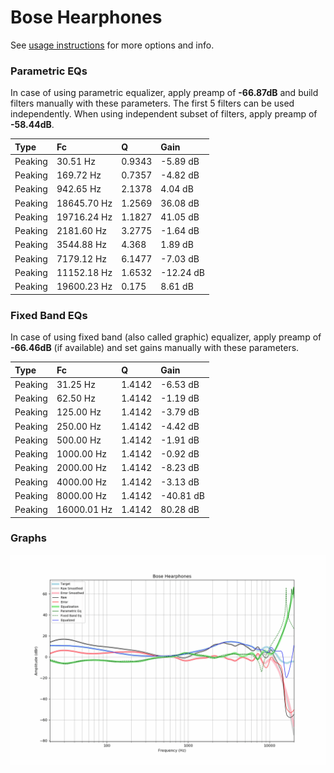 # Bose Hearphones
See [usage instructions](https://github.com/jaakkopasanen/AutoEq#usage) for more options and info.

### Parametric EQs
In case of using parametric equalizer, apply preamp of **-66.87dB** and build filters manually
with these parameters. The first 5 filters can be used independently.
When using independent subset of filters, apply preamp of **-58.44dB**.

| Type    | Fc          |      Q | Gain      |
|:--------|:------------|:-------|:----------|
| Peaking | 30.51 Hz    | 0.9343 | -5.89 dB  |
| Peaking | 169.72 Hz   | 0.7357 | -4.82 dB  |
| Peaking | 942.65 Hz   | 2.1378 | 4.04 dB   |
| Peaking | 18645.70 Hz | 1.2569 | 36.08 dB  |
| Peaking | 19716.24 Hz | 1.1827 | 41.05 dB  |
| Peaking | 2181.60 Hz  | 3.2775 | -1.64 dB  |
| Peaking | 3544.88 Hz  | 4.368  | 1.89 dB   |
| Peaking | 7179.12 Hz  | 6.1477 | -7.03 dB  |
| Peaking | 11152.18 Hz | 1.6532 | -12.24 dB |
| Peaking | 19600.23 Hz | 0.175  | 8.61 dB   |

### Fixed Band EQs
In case of using fixed band (also called graphic) equalizer, apply preamp of **-66.46dB**
(if available) and set gains manually with these parameters.

| Type    | Fc          |      Q | Gain      |
|:--------|:------------|:-------|:----------|
| Peaking | 31.25 Hz    | 1.4142 | -6.53 dB  |
| Peaking | 62.50 Hz    | 1.4142 | -1.19 dB  |
| Peaking | 125.00 Hz   | 1.4142 | -3.79 dB  |
| Peaking | 250.00 Hz   | 1.4142 | -4.42 dB  |
| Peaking | 500.00 Hz   | 1.4142 | -1.91 dB  |
| Peaking | 1000.00 Hz  | 1.4142 | -0.92 dB  |
| Peaking | 2000.00 Hz  | 1.4142 | -8.23 dB  |
| Peaking | 4000.00 Hz  | 1.4142 | -3.13 dB  |
| Peaking | 8000.00 Hz  | 1.4142 | -40.81 dB |
| Peaking | 16000.01 Hz | 1.4142 | 80.28 dB  |

### Graphs
![](./Bose%20Hearphones.png)